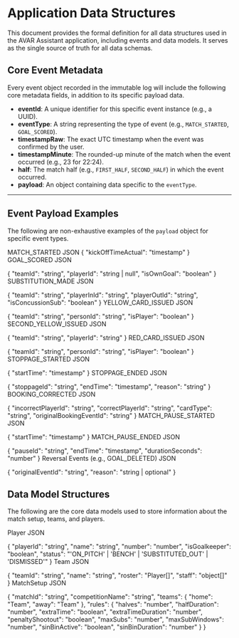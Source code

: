 # Application Data Structures

This document provides the formal definition for all data structures used in the AVAR Assistant application, including events and data models. It serves as the single source of truth for all data schemas.

## Core Event Metadata

Every event object recorded in the immutable log will include the following core metadata fields, in addition to its specific payload data.

* **eventId**: A unique identifier for this specific event instance (e.g., a UUID).
* **eventType**: A string representing the type of event (e.g., `MATCH_STARTED`, `GOAL_SCORED`).
* **timestampRaw**: The exact UTC timestamp when the event was confirmed by the user.
* **timestampMinute**: The rounded-up minute of the match when the event occurred (e.g., 23 for 22:24).
* **half**: The match half (e.g., `FIRST_HALF`, `SECOND_HALF`) in which the event occurred.
* **payload**: An object containing data specific to the `eventType`.

---

## Event Payload Examples

The following are non-exhaustive examples of the `payload` object for specific event types.

MATCH_STARTED
JSON
{
  "kickOffTimeActual": "timestamp"
}
GOAL_SCORED
JSON

{
  "teamId": "string",
  "playerId": "string | null",
  "isOwnGoal": "boolean"
}
SUBSTITUTION_MADE
JSON

{
  "teamId": "string",
  "playerInId": "string",
  "playerOutId": "string",
  "isConcussionSub": "boolean"
}
YELLOW_CARD_ISSUED
JSON

{
  "teamId": "string",
  "personId": "string",
  "isPlayer": "boolean"
}
SECOND_YELLOW_ISSUED
JSON

{
  "teamId": "string",
  "playerId": "string"
}
RED_CARD_ISSUED
JSON

{
  "teamId": "string",
  "personId": "string",
  "isPlayer": "boolean"
}
STOPPAGE_STARTED
JSON

{
  "startTime": "timestamp"
}
STOPPAGE_ENDED
JSON

{
  "stoppageId": "string",
  "endTime": "timestamp",
  "reason": "string"
}
BOOKING_CORRECTED
JSON

{
  "incorrectPlayerId": "string",
  "correctPlayerId": "string",
  "cardType": "string",
  "originalBookingEventId": "string"
}
MATCH_PAUSE_STARTED
JSON

{
  "startTime": "timestamp"
}
MATCH_PAUSE_ENDED
JSON

{
  "pauseId": "string",
  "endTime": "timestamp",
  "durationSeconds": "number"
}
Reversal Events (e.g., GOAL_DELETED)
JSON

{
  "originalEventId": "string",
  "reason": "string | optional"
}

## Data Model Structures

The following are the core data models used to store information about the match setup, teams, and players.

Player
JSON

{
  "playerId": "string",
  "name": "string",
  "number": "number",
  "isGoalkeeper": "boolean",
  "status": "'ON_PITCH' | 'BENCH' | 'SUBSTITUTED_OUT' | 'DISMISSED'"
}
Team
JSON

{
  "teamId": "string",
  "name": "string",
  "roster": "Player[]",
  "staff": "object[]"
}
MatchSetup
JSON

{
  "matchId": "string",
  "competitionName": "string",
  "teams": {
    "home": "Team",
    "away": "Team"
  },
  "rules": {
    "halves": "number",
    "halfDuration": "number",
    "extraTime": "boolean",
    "extraTimeDuration": "number",
    "penaltyShootout": "boolean",
    "maxSubs": "number",
    "maxSubWindows": "number",
    "sinBinActive": "boolean",
    "sinBinDuration": "number"
  }
}